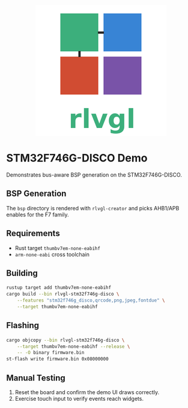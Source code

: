 <!--
examples/stm32f746g-disco/README.md - STM32F746G-DISCO board demo.
-->
<p align="center">
  <img src="../../rlvgl-logo.png" alt="rlvgl" />
</p>

# STM32F746G-DISCO Demo

Demonstrates bus-aware BSP generation on the STM32F746G-DISCO.

## BSP Generation
The `bsp` directory is rendered with `rlvgl-creator` and picks AHB1/APB enables for the F7 family.

## Requirements
- Rust target `thumbv7em-none-eabihf`
- `arm-none-eabi` cross toolchain

## Building
```bash
rustup target add thumbv7em-none-eabihf
cargo build --bin rlvgl-stm32f746g-disco \
    --features "stm32f746g_disco,qrcode,png,jpeg,fontdue" \
    --target thumbv7em-none-eabihf
```

## Flashing
```bash
cargo objcopy --bin rlvgl-stm32f746g-disco \
    --target thumbv7em-none-eabihf --release \
    -- -O binary firmware.bin
st-flash write firmware.bin 0x08000000
```

## Manual Testing
1. Reset the board and confirm the demo UI draws correctly.
2. Exercise touch input to verify events reach widgets.

